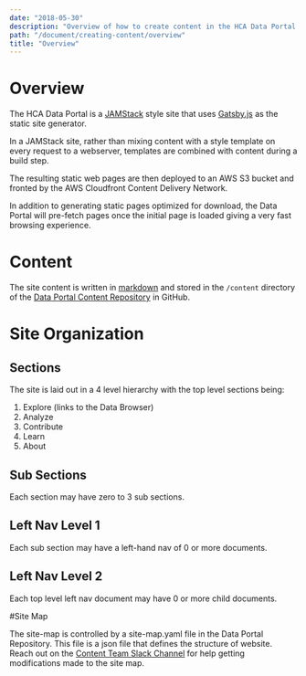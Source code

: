 ```yaml
---
date: "2018-05-30"
description: "Overview of how to create content in the HCA Data Portal."
path: "/document/creating-content/overview"
title: "Overview"
---
```


# Overview

The HCA Data Portal is a [JAMStack](https://jamstack.org/) style site that uses [Gatsby.js](https://www.gatsbyjs.org/ ) as the static site generator.

In a JAMStack site, rather than mixing content with a style template on every request to a webserver, templates are combined with content during a build step.

The resulting static web pages are then deployed to an AWS S3 bucket and fronted by the AWS Cloudfront Content Delivery Network.

In addition to generating static pages optimized for download, the Data Portal will pre-fetch pages once the initial page is loaded giving a very fast browsing experience.

# Content

The site content is written in [markdown](https://en.wikipedia.org/wiki/Markdown) and stored in the `/content` directory of the [Data Portal Content Repository](https://github.com/HumanCellAtlas/data-portal-content) in GitHub.

# Site Organization

## Sections

The site is laid out in a 4 level hierarchy with the top level sections being:

1. Explore (links to the Data Browser)
1. Analyze 
1. Contribute
1. Learn
1. About 

## Sub Sections

Each section may have zero to 3 sub sections.

## Left Nav Level 1

Each sub section may have a left-hand nav of 0 or more documents.

## Left Nav Level 2

Each top level left nav document may have 0 or more child documents.

#Site Map

The site-map is controlled by a site-map.yaml file in the Data Portal Repository. This file is a json file that defines the structure of website. Reach out on the [Content Team Slack Channel](https://slack.com/app_redirect?channel=CA53K2C3A&team=T2EQJFTMJ) for help getting modifications made to the site map.
